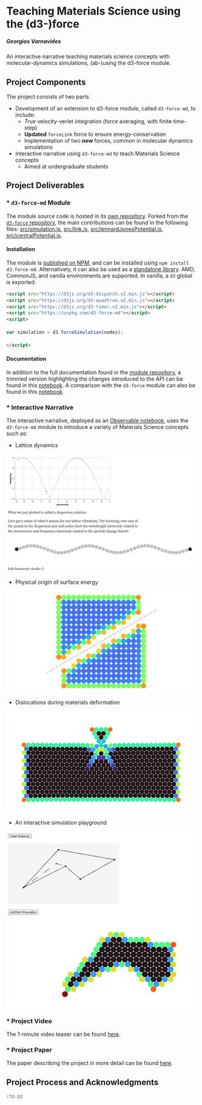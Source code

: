 # Teaching Materials Science using the (d3-)force
##### Georgios Varnavides
An interactive narrative teaching materials science concepts with molecular-dynamics simulations, (ab-)using the d3-force module.

## Project Components
The project consists of two parts
- Development of an extension to d3-force module, called `d3-force-md`, to include:
  - _True_ velocity-verlet integration (force averaging, with finite time-step)
  - **Updated** `forceLink` force to ensure energy-conservation
  - Implementation of two **new** forces, common in molecular dynamics simulations
- Interactive narrative using `d3-force-md` to teach Materials Science concepts
  - Aimed at undergraduate students

## Project Deliverables

### * `d3-force-md` Module

The module source code is hosted in its [own repository](https://github.com/gvarnavi/d3-force-md).
Forked from the [`d3-force` repository](https://github.com/d3/d3-force), the main contributions can be found in the following files: [src/simulation.js](https://github.com/gvarnavi/d3-force-md/blob/master/src/simulation.js), [src/link.js](https://github.com/gvarnavi/d3-force-md/blob/master/src/link.js), [src/lennardJonesPotential.js](https://github.com/gvarnavi/d3-force-md/blob/master/src/lennardJonesPotential.js), [src/centralPotential.js](https://github.com/gvarnavi/d3-force-md/blob/master/src/centralPotential.js).

#### Installation
The module is [published on NPM](https://www.npmjs.com/package/d3-force-md), and can be installed using `npm install d3-force-md`. Alternatively, it can also be used as a [standalone library](https://unpkg.com/d3-force-md). AMD, CommonJS, and vanilla environments are supported. In vanilla, a `d3` global is exported:

```html
<script src="https://d3js.org/d3-dispatch.v2.min.js"></script>
<script src="https://d3js.org/d3-quadtree.v2.min.js"></script>
<script src="https://d3js.org/d3-timer.v2.min.js"></script>
<script src="https://unpkg.com/d3-force-md"></script>
<script>

var simulation = d3.forceSimulation(nodes);

</script>
```
#### Documentation
In addition to the full documentation found in the [module repository](https://github.com/gvarnavi/d3-force-md), a trimmed version highlighting the changes introduced to the API can be found in this [notebook](https://observablehq.com/@gvarnavi/d3-force-md-documentation). A comparison with the `d3-force` module can also be found in this [notebook](https://observablehq.com/@gvarnavi/introduction-to-d3-force-md).

### * Interactive Narrative
The interactive narrative, deployed as an [Observable notebook](https://observablehq.com/@gvarnavi/teaching-materials-science-concepts-using-the-d3-force), uses the `d3-force-md` module to introduce a variety of Materials Science concepts such as:

- Lattice dynamics  

<img alt="Lattice Dynamics" src="https://raw.githubusercontent.com/6859-sp21/final-project-teaching-materials-science-using-the-d3-force/master/img/lattice-dynamics.png" width="500">

- Physical origin of surface energy

<img alt="Surface Energy" src="https://raw.githubusercontent.com/6859-sp21/final-project-teaching-materials-science-using-the-d3-force/master/img/surface_energy_slide_graphic.png" width="500">

- Dislocations during materials deformation

<img alt="Dislocations" src="https://raw.githubusercontent.com/6859-sp21/final-project-teaching-materials-science-using-the-d3-force/master/img/dislocations.png" width="500">

- An interactive simulation playground

<img alt="Playground" src="https://raw.githubusercontent.com/6859-sp21/final-project-teaching-materials-science-using-the-d3-force/master/img/playground.png" width="500">

### * Project Video
The 1-minute video teaser can be found [here](https://www.youtube.com/watch?v=LzqRPEFKq3o).

### * Project Paper
The paper describing the project in more detail can be found [here](https://github.com/6859-sp21/final-project-teaching-materials-science-using-the-d3-force/blob/master/FinalPaper.pdf).

## Project Process and Acknowledgments
```diff
!TO-DO
```
